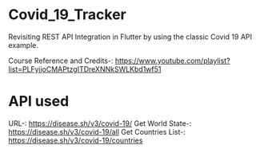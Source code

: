 # Covid_19_Tracker
Revisiting REST API Integration in Flutter by using the classic Covid 19 API example.

Course Reference and Credits-: https://www.youtube.com/playlist?list=PLFyjjoCMAPtzgITDreXNNkSWLKbd1wf51

# API used
URL-: https://disease.sh/v3/covid-19/
Get World State-: https://disease.sh/v3/covid-19/all
Get Countries List-: https://disease.sh/v3/covid-19/countries